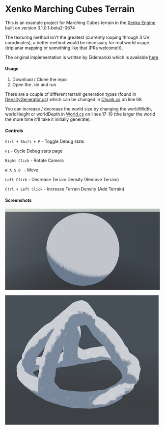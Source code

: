 # **Xenko Marching Cubes Terrain**

This is an example project for Marching Cubes terrain in the [Xenko Engine](https://www.xenko.com) built on version 3.1.0.1-beta2-0674 

The texturing method isn't the greatest (currently looping through 3 UV coordinates), a better method would be necessary for real world usage (triplanar mapping or something like that (PRs welcome!)).  

The original implementation is written by Eldemarkki which is available [here](https://github.com/Eldemarkki/Marching-Cubes-Improved).

#### Usage
1) Download / Clone the repo
2) Open the .sln and run

There are a couple of different terrain generation types (found in [DensityGenerator.cs](MarchingCubesImproved/TerrainGen/DensityGenerator.cs)) which can be changed in [Chunk.cs](MarchingCubesImproved/Chunk.cs) on line 68.

You can increase / decrease the world size by changing the worldWidth, worldHeight or worldDepth in [World.cs](MarchingCubesImproved/World.cs) on lines 17-19 (the larger the world the more time it'll take it initially generate).

#### Controls
`Ctrl + Shift + P` - Toggle Debug stats

`F1` - Cycle Debug stats page

`Right Click` - Rotate Camera

`W A S D ` - Move

`Left Click` - Decrease Terrain Density (Remove Terrain)

`Ctrl + Left Click` - Increase Terrain Density (Add Terrain)

#### Screenshots

![Sphere Image](docs/Sphere.png)

![Building Image](docs/Building.png)